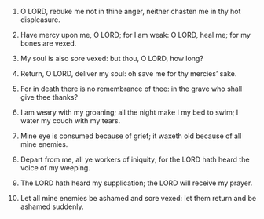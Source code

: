 1. O LORD, rebuke me not in thine anger, neither chasten me in thy
hot displeasure.

2. Have mercy upon me, O LORD; for I am weak: O LORD, heal me; for my
bones are vexed.

3. My soul is also sore vexed: but thou, O LORD, how long?

4. Return, O LORD, deliver my soul: oh save me for thy mercies’ sake.

5. For in death there is no remembrance of thee: in the grave who
shall give thee thanks?

6. I am weary with my groaning; all the night make I my bed to swim;
I water my couch with my tears.

7. Mine eye is consumed because of grief; it waxeth old because of
all mine enemies.

8. Depart from me, all ye workers of iniquity; for the LORD hath
heard the voice of my weeping.

9. The LORD hath heard my supplication; the LORD will receive my
prayer.

10. Let all mine enemies be ashamed and sore vexed: let them return
and be ashamed suddenly.